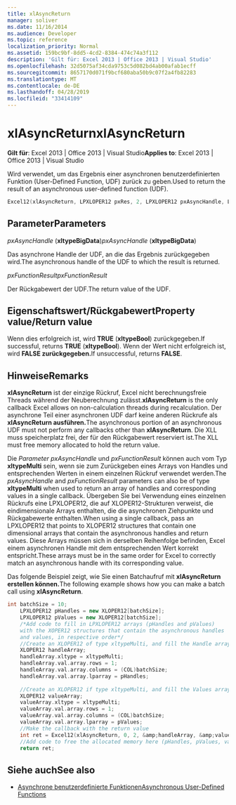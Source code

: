 ```yaml
---
title: xlAsyncReturn
manager: soliver
ms.date: 11/16/2014
ms.audience: Developer
ms.topic: reference
localization_priority: Normal
ms.assetid: 159bc9bf-8dd5-4cd2-8384-474c74a3f112
description: 'Gilt für: Excel 2013 | Office 2013 | Visual Studio'
ms.openlocfilehash: 32d5075af34cda9753c5d082bd4ab00afab1ecff
ms.sourcegitcommit: 8657170d071f9bcf680aba50b9c07f2a4fb82283
ms.translationtype: MT
ms.contentlocale: de-DE
ms.lasthandoff: 04/28/2019
ms.locfileid: "33414109"
---
```

# <a name="xlasyncreturn"></a><span data-ttu-id="039bd-103">xlAsyncReturn</span><span class="sxs-lookup"><span data-stu-id="039bd-103">xlAsyncReturn</span></span>

<span data-ttu-id="039bd-104">**Gilt für**: Excel 2013 | Office 2013 | Visual Studio</span><span class="sxs-lookup"><span data-stu-id="039bd-104">**Applies to**: Excel 2013 | Office 2013 | Visual Studio</span></span> 
  
<span data-ttu-id="039bd-105">Wird verwendet, um das Ergebnis einer asynchronen benutzerdefinierten Funktion (User-Defined Function, UDF) zurück zu geben.</span><span class="sxs-lookup"><span data-stu-id="039bd-105">Used to return the result of an asynchronous user-defined function (UDF).</span></span>
  
```cpp
Excel12(xlAsyncReturn, LPXLOPER12 pxRes, 2, LPXLOPER12 pxAsyncHandle, LPXLOPER12 pxFunctionResult);
```

## <a name="parameters"></a><span data-ttu-id="039bd-106">Parameter</span><span class="sxs-lookup"><span data-stu-id="039bd-106">Parameters</span></span>

<span data-ttu-id="039bd-107">_pxAsyncHandle_ (**xltypeBigData**)</span><span class="sxs-lookup"><span data-stu-id="039bd-107">_pxAsyncHandle_ (**xltypeBigData**)</span></span>
  
<span data-ttu-id="039bd-108">Das asynchrone Handle der UDF, an die das Ergebnis zurückgegeben wird.</span><span class="sxs-lookup"><span data-stu-id="039bd-108">The asynchronous handle of the UDF to which the result is returned.</span></span>
  
<span data-ttu-id="039bd-109">_pxFunctionResult_</span><span class="sxs-lookup"><span data-stu-id="039bd-109">_pxFunctionResult_</span></span>
  
<span data-ttu-id="039bd-110">Der Rückgabewert der UDF.</span><span class="sxs-lookup"><span data-stu-id="039bd-110">The return value of the UDF.</span></span>
  
## <a name="property-valuereturn-value"></a><span data-ttu-id="039bd-111">Eigenschaftswert/Rückgabewert</span><span class="sxs-lookup"><span data-stu-id="039bd-111">Property value/Return value</span></span>

<span data-ttu-id="039bd-112">Wenn dies erfolgreich ist, wird **TRUE** (**xltypeBool**) zurückgegeben.</span><span class="sxs-lookup"><span data-stu-id="039bd-112">If successful, returns **TRUE** (**xltypeBool**).</span></span> <span data-ttu-id="039bd-113">Wenn der Wert nicht erfolgreich ist, wird **FALSE zurückgegeben.**</span><span class="sxs-lookup"><span data-stu-id="039bd-113">If unsuccessful, returns **FALSE**.</span></span>
  
## <a name="remarks"></a><span data-ttu-id="039bd-114">Hinweise</span><span class="sxs-lookup"><span data-stu-id="039bd-114">Remarks</span></span>

<span data-ttu-id="039bd-115">**xlAsyncReturn** ist der einzige Rückruf, Excel nicht berechnungsfreie Threads während der Neuberechnung zulässt.</span><span class="sxs-lookup"><span data-stu-id="039bd-115">**xlAsyncReturn** is the only callback Excel allows on non-calculation threads during recalculation.</span></span> <span data-ttu-id="039bd-116">Der asynchrone Teil einer asynchronen UDF darf keine anderen Rückrufe als **xlAsyncReturn ausführen.**</span><span class="sxs-lookup"><span data-stu-id="039bd-116">The asynchronous portion of an asynchronous UDF must not perform any callbacks other than **xlAsyncReturn**.</span></span> <span data-ttu-id="039bd-117">Die XLL muss speicherplatz frei, der für den Rückgabewert reserviert ist.</span><span class="sxs-lookup"><span data-stu-id="039bd-117">The XLL must free memory allocated to hold the return value.</span></span>
  
<span data-ttu-id="039bd-118">Die _Parameter pxAsyncHandle_ und  _pxFunctionResult_ können auch vom Typ **xltypeMulti** sein, wenn sie zum Zurückgeben eines Arrays von Handles und entsprechenden Werten in einem einzelnen Rückruf verwendet werden.</span><span class="sxs-lookup"><span data-stu-id="039bd-118">The _pxAsyncHandle_ and  _pxFunctionResult_ parameters can also be of type **xltypeMulti** when used to return an array of handles and corresponding values in a single callback.</span></span> <span data-ttu-id="039bd-119">Übergeben Sie bei Verwendung eines einzelnen Rückrufs eine LPXLOPER12, die auf XLOPER12-Strukturen verweist, die eindimensionale Arrays enthalten, die die asynchronen Ziehpunkte und Rückgabewerte enthalten.</span><span class="sxs-lookup"><span data-stu-id="039bd-119">When using a single callback, pass an LPXLOPER12 that points to XLOPER12 structures that contain one dimensional arrays that contain the asynchronous handles and return values.</span></span> <span data-ttu-id="039bd-120">Diese Arrays müssen sich in derselben Reihenfolge befinden, Excel einem asynchronen Handle mit dem entsprechenden Wert korrekt entspricht.</span><span class="sxs-lookup"><span data-stu-id="039bd-120">These arrays must be in the same order for Excel to correctly match an asynchronous handle with its corresponding value.</span></span> 
  
<span data-ttu-id="039bd-121">Das folgende Beispiel zeigt, wie Sie einen Batchaufruf mit **xlAsyncReturn erstellen können.**</span><span class="sxs-lookup"><span data-stu-id="039bd-121">The following example shows how you can make a batch call using **xlAsyncReturn**.</span></span>
  
```cpp
int batchSize = 10;
    LPXLOPER12 pHandles = new XLOPER12[batchSize];
    LPXLOPER12 pValues = new XLOPER12[batchSize];
    /*Add code to fill in LPXLOPER12 arrays (pHandles and pValues)
    with the XOPER12 structures that contain the asynchronous handles
    and values, in respective order*/
    //Create an XLOPER12 of type xltypeMulti, and fill the Handle array
    XLOPER12 handleArray;
    handleArray.xltype = xltypeMulti;
    handleArray.val.array.rows = 1;
    handleArray.val.array.columns = (COL)batchSize;
    handleArray.val.array.lparray = pHandles;
    
    //Create an XLOPER12 if type xltypeMulti, and fill the Values array
    XLOPER12 valueArray;
    valueArray.xltype = xltypeMulti;
    valueArray.val.array.rows = 1;
    valueArray.val.array.columns = (COL)batchSize;
    valueArray.val.array.lparray = pValues;
    //Make the callback with the return value
    int ret = Excel12(xlAsyncReturn, 0, 2, &amp;handleArray, &amp;valueArray);
    //Add code to free the allocated memory here (pHandles, pValues, valueArray, handleArray)
    return ret;

```

## <a name="see-also"></a><span data-ttu-id="039bd-122">Siehe auch</span><span class="sxs-lookup"><span data-stu-id="039bd-122">See also</span></span>

- [<span data-ttu-id="039bd-123">Asynchrone benutzerdefinierte Funktionen</span><span class="sxs-lookup"><span data-stu-id="039bd-123">Asynchronous User-Defined Functions</span></span>](asynchronous-user-defined-functions.md)


